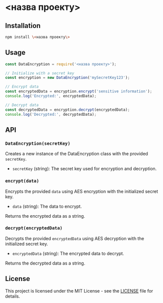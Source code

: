 # \<назва проекту\>

## Installation

```bash
npm install \<назва проекту\>
```

## Usage

```javascript
const DataEncryption = require('<назва проекту>');

// Initialize with a secret key
const encryption = new DataEncryption('mySecretKey123');

// Encrypt data
const encryptedData = encryption.encrypt('sensitive information');
console.log('Encrypted:', encryptedData);

// Decrypt data
const decryptedData = encryption.decrypt(encryptedData);
console.log('Decrypted:', decryptedData);
```

## API

### `DataEncryption(secretKey)`

Creates a new instance of the DataEncryption class with the provided `secretKey`.

- `secretKey` (string): The secret key used for encryption and decryption.

### `encrypt(data)`

Encrypts the provided `data` using AES encryption with the initialized secret key.

- `data` (string): The data to encrypt.

Returns the encrypted data as a string.

### `decrypt(encryptedData)`

Decrypts the provided `encryptedData` using AES decryption with the initialized secret key.

- `encryptedData` (string): The encrypted data to decrypt.

Returns the decrypted data as a string.

## License

This project is licensed under the MIT License - see the [LICENSE](LICENSE) file for details.
